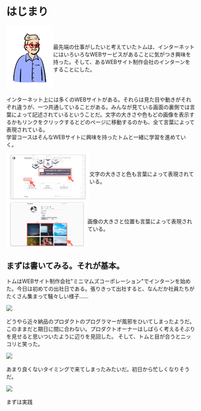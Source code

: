 # はじまり

<div style="display: flex; align-items: center;"><div style="flex-basis: 80%;">

<img src="https://github.com/kazukitash/static-website-course/raw/master/images/00-00-tom.png">

</div><div><p>
最先端の仕事がしたいと考えていたトムは、インターネットにはいろいろなWEBサービスがあることに気がつき興味を持った。そして、あるWEBサイト制作会社のインターンをすることにした。
</p></div></div></div>

インターネット上には多くのWEBサイトがある。それらは見た目や動きがそれぞれ違うが、一つ共通していることがある。みんなが見ている画面の裏側では言葉によって記述されているということだ。文字の大きさや色もどの画像を表示するかもリンクをクリックするとどのページに移動するのかも、全て言葉によって表現されている。  
学習コースはそんなWEBサイトに興味を持ったトムと一緒に学習を進めていく。

<div style="display: flex; align-items: center;"><div style="flex-basis: 50%;">

<img src="https://github.com/kazukitash/static-website-course/raw/master/images/00-01-website-sample-01.png">

</div><div><p>
文字の大きさと色も言葉によって表現されている。

</p></div></div></div>

<div style="display: flex; align-items: center;"><div style="flex-basis: 50%;">

<img src="https://github.com/kazukitash/static-website-course/raw/master/images/00-01-website-sample-02.png">

</div><div><p>
画像の大きさと位置も言葉によって表現されている。
</p></div></div></div>

## まずは書いてみる。それが基本。

トムはWEBサイト制作会社"ミニマムズコーポレーション"でインターンを始めた。今日は初めての出社日である。張りきって出社すると、なんだか社員たちがたくさん集まって騒々しい様子……

![][image-1]

どうやら近々納品のプロダクトのプログラマーが風邪をひいてしまったようだ。このままだと期日に間に合わない。プロダクトオーナーはしばらく考えるそぶりを見せると思いついたように辺りを見回した。 そして、トムと目が合うとニッコリと笑った。

![][image-2]

あまり良くないタイミングで来てしまったみたいだ。初日から忙しくなりそうだ。

![][image-3]

まずは実践

[image-1]:	https://github.com/kazukitash/static-website-course/raw/master/images/00-02-sick.png
[image-2]:	https://github.com/kazukitash/static-website-course/raw/master/images/00-03-new-comer.png
[image-3]:	https://github.com/kazukitash/static-website-course/raw/master/images/00-04-practice-first.png